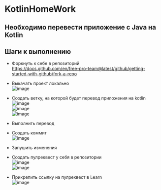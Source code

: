 # KotlinHomeWork

## Необходимо перевести приложение с Java на Kotlin

## Шаги к выполнению

- Форкнуть к себе в репозиторий<br>
https://docs.github.com/en/free-pro-team@latest/github/getting-started-with-github/fork-a-repo
- Выкачать проект локально <br>
![image](https://user-images.githubusercontent.com/17418292/101280411-ed15ec80-37d9-11eb-9bed-401391889d95.png)<br>

- Создать ветку, на которой будет перевод приложения на kotlin <br>
![image](https://user-images.githubusercontent.com/17418292/101280491-7af1d780-37da-11eb-9110-4b8d624f253c.png)<br>
![image](https://user-images.githubusercontent.com/17418292/101280497-82b17c00-37da-11eb-86c3-d0bc661eda47.png)<br>
![image](https://user-images.githubusercontent.com/17418292/101280506-9361f200-37da-11eb-8419-90fc2222ec31.png)<br>

- Выполнить перевод <br>

- Создать коммит <br>
![image](https://user-images.githubusercontent.com/17418292/101280526-b5f40b00-37da-11eb-8274-dea68714ee6c.png)

- Запушить изменения <br>
- Создать пулреквест у себя в репозитории<br>
![image](https://user-images.githubusercontent.com/17418292/101280545-cf955280-37da-11eb-9af6-8ad8e602a7df.png)<br>
![image](https://user-images.githubusercontent.com/17418292/101280556-dcb24180-37da-11eb-9d06-6b6ca31e665c.png)<br>
- Прикрепить ссылку на пулреквест в Learn<br>
![image](https://user-images.githubusercontent.com/17418292/101280569-ef2c7b00-37da-11eb-8d3a-638902483724.png)<br>
